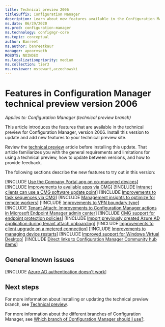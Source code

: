 ```yaml
---
title: Technical preview 2006
titleSuffix: Configuration Manager
description: Learn about new features available in the Configuration Manager technical preview branch version 2006.
ms.date: 06/29/2020
ms.prod: configuration-manager
ms.technology: configmgr-core
ms.topic: conceptual
author: Banreet
ms.author: banreetkaur
manager: apoorvseth
ROBOTS: NOINDEX
ms.localizationpriority: medium
ms.collection: tier3
ms.reviewer: mstewart,aczechowski
---
```


# Features in Configuration Manager technical preview version 2006

*Applies to: Configuration Manager (technical preview branch)*

This article introduces the features that are available in the technical preview for Configuration Manager, version 2006. Install this version to update and add new features to your technical preview site.

Review the [technical preview](../technical-preview.md) article before installing this update. That article familiarizes you with the general requirements and limitations for using a technical preview, how to update between versions, and how to provide feedback.

The following sections describe the new features to try out in this version:

<!-- [!INCLUDE [Example feature name](includes/2006/1234567.md)] -->

[!INCLUDE [Use the Company Portal app on co-managed devices](includes/2006/3601237.md)]
[!INCLUDE [Improvements to available apps via CMG](includes/2006/7033501.md)]
[!INCLUDE [Intranet clients can use a CMG software update point](includes/2006/7102873.md)]
[!INCLUDE [Improvements to task sequences via CMG](includes/2006/6983320.md)]
[!INCLUDE [Management insights to optimize for remote workers](includes/2006/6982226.md)]
[!INCLUDE [Improvements to VPN boundary type](includes/2006/7020519.md)]
[!INCLUDE [Tenant Attach: Improvements to Configuration Manager actions in Microsoft Endpoint Manager admin center](includes/2006/7518897.md)]
[!INCLUDE [CMG support for endpoint protection policies](includes/2006/4773948.md)]
[!INCLUDE [Import previously created Azure AD application during tenant attach onboarding](includes/2006/6479246.md)]
[!INCLUDE [Improvements to client upgrade on a metered connection](includes/2006/6976145.md)]
[!INCLUDE [Improvements to managing device restarts](includes/2006/3601213.md)]
[!INCLUDE [Improved support for Windows Virtual Desktop](includes/2006/6527576.md)]
[!INCLUDE [Direct links to Configuration Manager Community hub items](includes/2006/4224406.md)]

## General known issues

[!INCLUDE [Azure AD authentication doesn't work](includes/2006/known-issue-7569264.md)]

## Next steps

For more information about installing or updating the technical preview branch, see [Technical preview](../technical-preview.md).

For more information about the different branches of Configuration Manager, see [Which branch of Configuration Manager should I use?](../../understand/which-branch-should-i-use.md).
